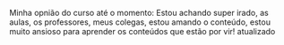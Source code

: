 Minha opnião do curso até o momento: Estou achando super irado, as aulas, os professores, meus colegas, estou amando o conteúdo, estou muito ansioso para aprender os conteúdos que estão por vir!
atualizado 
